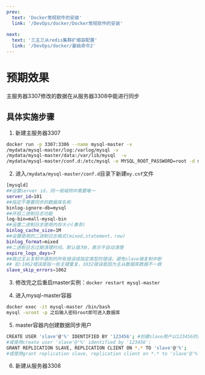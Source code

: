 ```yaml
---
prev:
  text: 'Docker常规软件的安装'
  link: '/DevOps/docker/Docker常规软件的安装'
  
next:
  text: '三主三从redis集群扩缩容配置'
  link: '/DevOps/docker/基础命令2'
---
```


# 预期效果
主服务器3307修改的数据在从服务器3308中能进行同步

## 具体实施步骤

1. 新建主服务器3307
```bash
docker run -p 3307:3306 --name mysql-master -v
/mydata/mysql-master/log:/varlog/mysql -v
/mydata/mysql-master/data:/var/lib/mysql  -v
/mydata/mysql-master/conf.d:/etc/mysql -e MYSQL_ROOT_PASSWORD=root -d mysql:5.7
```

2. 进入`/mydata/mysql-master/conf.d`目录下新建`my.cnf`文件
```bash
[mysqld]
##设置server id，同一局域网中需要唯一
server_id=101
##指定不需要同步的数据库名称
binlog-ignore-db=mysql
##开启二进制日志功能
log-bin=mall-mysql-bin
##设置二进制日志使用内存大小(事务)
binlog_cache_size=1M
##设置使用的二进制日志格式(mixed,statement，row)
binlog_format=mixed
##二进制日志过期清理时间。默认值为0，表示不自动清理
expire_logs_days=7
##跳过主从复制中遇到的所有错误或指定类型的错误，避免slave端复制中断
## 如:1062错误是指一些主键重复，1032错误是因为主从数据库数据不一致
slave_skip_errors=1062
```

3. 修改完之后重启master实例：`docker restart mysql-master`

4. 进入mysql-master容器
```bash
docker exec -it mysql-master /bin/bash
mysql -uroot -p 之后输入密码root即可进入数据库
```

5. master容器内创建数据同步用户
```bash
CREATE USER 'slave'@'%' IDENTIFIED BY '123456'; #创建slave用户以123456的密码登录并授权给其相关的操作权限 
#或使用create user 'slave'@'%' identified by '123456';
GRANT REPLICATION SLAVE, REPLICATION CLIENT ON *.* TO 'slave'@'%';
#或使用grant replication slave, replication client on *.* to 'slave'@'%';
```

6.	新建从服务器3308


